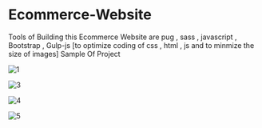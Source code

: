 # Ecommerce-Website
Tools of Building this Ecommerce Website are pug , sass , javascript , Bootstrap , Gulp-js [to optimize coding of css , html , js  and to minmize the size of images]
Sample Of Project 

![1](https://user-images.githubusercontent.com/71345608/220849625-9ab1d777-06a9-490c-a69e-814edf047e00.jpeg)

![3](https://user-images.githubusercontent.com/71345608/220850017-6d4071f2-c2da-4f98-8311-a3c9835ed1d3.jpeg)

![4](https://user-images.githubusercontent.com/71345608/220850022-24527cf1-a669-4f15-af08-dba383525de6.jpeg)

![5](https://user-images.githubusercontent.com/71345608/220850024-e3549ba8-5e50-4315-a825-b6d2cea236e7.jpeg)
